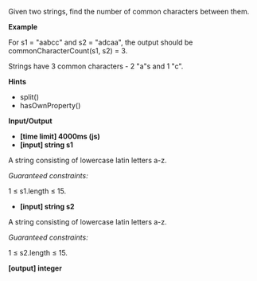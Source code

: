 Given two strings, find the number of common characters between them.

**Example**

For s1 = "aabcc" and s2 = "adcaa", the output should be
commonCharacterCount(s1, s2) = 3.

Strings have 3 common characters - 2 "a"s and 1 "c".

**Hints**
-   split()
-   hasOwnProperty()

**Input/Output**

- **[time limit] 4000ms (js)**
- **[input] string s1**

A string consisting of lowercase latin letters a-z.

*Guaranteed constraints:*

1 ≤ s1.length ≤ 15.

- **[input] string s2**

A string consisting of lowercase latin letters a-z.

*Guaranteed constraints:*

1 ≤ s2.length ≤ 15.

**[output] integer**